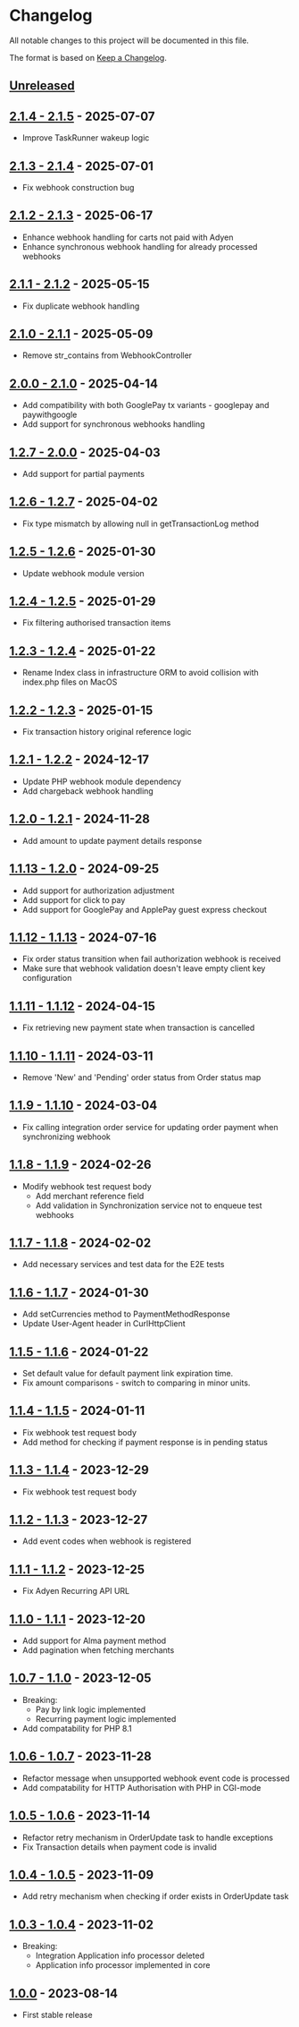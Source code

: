 # Changelog
All notable changes to this project will be documented in this file.

The format is based on [Keep a Changelog](http://keepachangelog.com/en/1.0.0/).

## [Unreleased](,https://github.com/Adyen/adyen-php-plugin-core/compare/main...dev)

## [2.1.4 - 2.1.5](https://github.com/Adyen/adyen-php-plugin-core/compare/2.1.1...2.1.2) - 2025-07-07
- Improve TaskRunner wakeup logic

## [2.1.3 - 2.1.4](https://github.com/Adyen/adyen-php-plugin-core/compare/2.1.1...2.1.2) - 2025-07-01
- Fix webhook construction bug

## [2.1.2 - 2.1.3](https://github.com/Adyen/adyen-php-plugin-core/compare/2.1.1...2.1.2) - 2025-06-17
- Enhance webhook handling for carts not paid with Adyen
- Enhance synchronous webhook handling for already processed webhooks

## [2.1.1 - 2.1.2](https://github.com/Adyen/adyen-php-plugin-core/compare/2.1.1...2.1.2) - 2025-05-15
- Fix duplicate webhook handling

## [2.1.0 - 2.1.1](https://github.com/Adyen/adyen-php-plugin-core/compare/2.1.0...2.1.1) - 2025-05-09
- Remove str_contains from WebhookController

## [2.0.0 - 2.1.0](https://github.com/Adyen/adyen-php-plugin-core/compare/2.0.0...2.1.0) - 2025-04-14
- Add compatibility with both GooglePay tx variants - googlepay and paywithgoogle
- Add support for synchronous webhooks handling

## [1.2.7 - 2.0.0](https://github.com/Adyen/adyen-php-plugin-core/compare/1.2.7...2.0.0) - 2025-04-03
- Add support for partial payments

## [1.2.6 - 1.2.7](https://github.com/Adyen/adyen-php-plugin-core/compare/1.2.6...1.2.7) - 2025-04-02
- Fix type mismatch by allowing null in getTransactionLog method

## [1.2.5 - 1.2.6](https://github.com/Adyen/adyen-php-plugin-core/compare/1.2.5...1.2.6) - 2025-01-30
- Update webhook module version

## [1.2.4 - 1.2.5](https://github.com/Adyen/adyen-php-plugin-core/compare/1.2.4...1.2.5) - 2025-01-29
- Fix filtering authorised transaction items

## [1.2.3 - 1.2.4](https://github.com/Adyen/adyen-php-plugin-core/compare/1.2.2...1.2.3) - 2025-01-22
- Rename Index class in infrastructure ORM to avoid collision with index.php files on MacOS 

## [1.2.2 - 1.2.3](https://github.com/Adyen/adyen-php-plugin-core/compare/1.2.2...1.2.3) - 2025-01-15
- Fix transaction history original reference logic

## [1.2.1 - 1.2.2](https://github.com/Adyen/adyen-php-plugin-core/compare/1.2.1...1.2.2) - 2024-12-17
- Update PHP webhook module dependency
- Add chargeback webhook handling

## [1.2.0 - 1.2.1](https://github.com/Adyen/adyen-php-plugin-core/compare/1.2.0...1.2.1) - 2024-11-28
- Add amount to update payment details response

## [1.1.13 - 1.2.0](https://github.com/Adyen/adyen-php-plugin-core/compare/1.1.13...1.2.0) - 2024-09-25
- Add support for authorization adjustment
- Add support for click to pay
- Add support for GooglePay and ApplePay guest express checkout

## [1.1.12 - 1.1.13](https://github.com/Adyen/adyen-php-plugin-core/compare/1.1.12...1.1.13) - 2024-07-16
- Fix order status transition when fail authorization webhook is received
- Make sure that webhook validation doesn't leave empty client key configuration

## [1.1.11 - 1.1.12](https://github.com/Adyen/adyen-php-plugin-core/compare/1.1.11...1.1.12) - 2024-04-15
- Fix retrieving new payment state when transaction is cancelled

## [1.1.10 - 1.1.11](https://github.com/Adyen/adyen-php-plugin-core/compare/1.1.10...1.1.11) - 2024-03-11
- Remove 'New' and 'Pending' order status from Order status map

## [1.1.9 - 1.1.10](https://github.com/Adyen/adyen-php-plugin-core/compare/1.1.9...1.1.10) - 2024-03-04
- Fix calling integration order service for updating order payment when synchronizing webhook

## [1.1.8 - 1.1.9](https://github.com/Adyen/adyen-php-plugin-core/compare/1.1.8...1.1.9) - 2024-02-26
- Modify webhook test request body
  - Add merchant reference field
  - Add validation in Synchronization service not to enqueue test webhooks

## [1.1.7 - 1.1.8](https://github.com/Adyen/adyen-php-plugin-core/compare/1.1.7...1.1.8) - 2024-02-02
- Add necessary services and test data for the E2E tests

## [1.1.6 - 1.1.7](https://github.com/Adyen/adyen-php-plugin-core/compare/1.1.6...1.1.7) - 2024-01-30
- Add setCurrencies method to PaymentMethodResponse
- Update User-Agent header in CurlHttpClient

## [1.1.5 - 1.1.6](https://github.com/Adyen/adyen-php-plugin-core/compare/1.1.5...1.1.6) - 2024-01-22
- Set default value for default payment link expiration time.
- Fix amount comparisons - switch to comparing in minor units.

## [1.1.4 - 1.1.5](https://github.com/Adyen/adyen-php-plugin-core/compare/1.1.4...1.1.5) - 2024-01-11
- Fix webhook test request body
- Add method for checking if payment response is in pending status

## [1.1.3 - 1.1.4](https://github.com/Adyen/adyen-php-plugin-core/compare/1.1.3...1.1.4) - 2023-12-29
- Fix webhook test request body

## [1.1.2 - 1.1.3](https://github.com/Adyen/adyen-php-plugin-core/compare/1.1.2...1.1.3) - 2023-12-27
- Add event codes when webhook is registered

## [1.1.1 - 1.1.2](https://github.com/Adyen/adyen-php-plugin-core/compare/1.1.1...1.1.2) - 2023-12-25
- Fix Adyen Recurring API URL

## [1.1.0 - 1.1.1](https://github.com/Adyen/adyen-php-plugin-core/compare/1.1.0...1.1.1) - 2023-12-20
- Add support for Alma payment method
- Add pagination when fetching merchants

## [1.0.7 - 1.1.0](https://github.com/Adyen/adyen-php-plugin-core/compare/1.0.7...1.1.0) - 2023-12-05
- Breaking:
  - Pay by link logic implemented
  - Recurring payment logic implemented
- Add compatability for PHP 8.1

## [1.0.6 - 1.0.7](https://github.com/Adyen/adyen-php-plugin-core/compare/1.0.6...1.0.7) - 2023-11-28
- Refactor message when unsupported webhook event code is processed 
- Add compatability for HTTP Authorisation with PHP in CGI-mode

## [1.0.5 - 1.0.6](https://github.com/Adyen/adyen-php-plugin-core/compare/1.0.5...1.0.6) - 2023-11-14
- Refactor retry mechanism in OrderUpdate task to handle exceptions
- Fix Transaction details when payment code is invalid

## [1.0.4 - 1.0.5](https://github.com/Adyen/adyen-php-plugin-core/compare/1.0.4...1.0.5) - 2023-11-09
- Add retry mechanism when checking if order exists in OrderUpdate task

## [1.0.3 - 1.0.4](https://github.com/Adyen/adyen-php-plugin-core/compare/1.0.3...1.0.4) - 2023-11-02
- Breaking: 
  - Integration Application info processor deleted
  - Application info processor implemented in core

## [1.0.0](https://github.com/Adyen/adyen-php-plugin-core/releases/tag/1.0.0) - 2023-08-14
- First stable release
